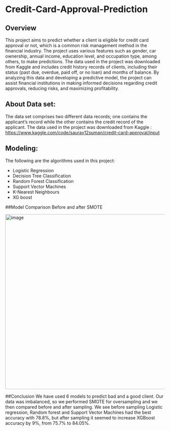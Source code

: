 # Credit-Card-Approval-Prediction

## Overview
This project aims to predict whether a client is eligible for credit card approval or not, which is a common risk management method in the financial industry. The project uses various features such as gender, car ownership, annual income, education level, and occupation type, among others, to make predictions. The data used in the project was downloaded from Kaggle and includes credit history records of clients, including their status (past due, overdue, paid off, or no loan) and months of balance. By analyzing this data and developing a predictive model, the project can assist financial institutions in making informed decisions regarding credit approvals, reducing risks, and maximizing profitability.

## About Data set:
The data set comprises two different data records; one contains the applicant’s record while the other contains the credit record of the applicant.
The data used in the project was downloaded from Kaggle : https://www.kaggle.com/code/saurav12suman/credit-card-approval/input

## Modeling:
The following are the algorithms used in this project:
- Logistic Regression
- Decision Tree Classification
- Random Forest Classification
- Support Vector Machines
- K-Nearest Neighbours
- XG boost

##Model Comparison Before and after SMOTE

<img width="554" alt="image" src="https://user-images.githubusercontent.com/112019616/222548911-68d9dff8-6357-49ca-8a7a-eb1ffa365035.png">



##Conclusion
We have used 6 models to predict bad and a good client. Our data was imbalanced, so we performed SMOTE for oversampling and we then compared before and after sampling. We see before sampling Logistic regression, Random forest and Support Vector Machines had the best accuracy with 78.8%,  but after sampling it seemed to increase XGBoost accuracy by 9%, from 75.7% to 84.05%. 

